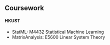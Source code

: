 ## Coursework 

#### HKUST
- StatML: M4432 Statistical Machine Learning
- MatrixAnalysis: E5600 Linear System Theory
